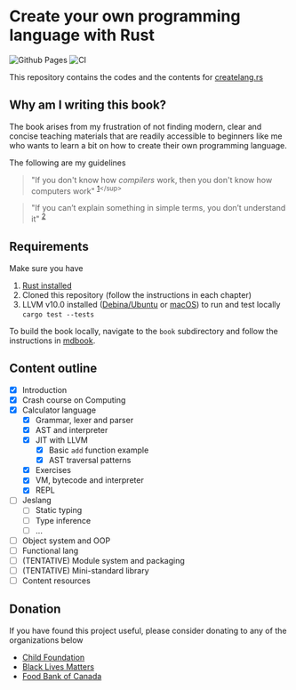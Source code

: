 # Create your own programming language with Rust

![Github Pages](https://github.com/ehsanmok/create-your-own-lang-with-rust/workflows/Github%20Pages/badge.svg?branch=master)
![CI](https://github.com/ehsanmok/create-your-own-lang-with-rust/workflows/CI/badge.svg?branch=master)

This repository contains the codes and the contents for [createlang.rs](https://createlang.rs)

## Why am I writing this book?

The book arises from my frustration of not finding modern, clear and concise teaching materials that are readily accessible to beginners like me who wants to learn a bit on how to create their own programming language.

The following are my guidelines

> "If you don't know how *compilers* work, then you don't know how computers work" <sup>[1](http://steve-yegge.blogspot.com/2007/06/rich-programmer-food.html?)</sup>


> "If you can’t explain something in simple terms, you don’t understand it" <sup>[2](https://skeptics.stackexchange.com/questions/8742/did-einstein-say-if-you-cant-explain-it-simply-you-dont-understand-it-well-en)</sup>

## Requirements

Make sure you have

1. [Rust installed](https://www.rust-lang.org/tools/install)
2. Cloned this repository (follow the instructions in each chapter)
3. LLVM v10.0 installed ([Debina/Ubuntu](https://apt.llvm.org/) or [macOS](https://formulae.brew.sh/formula/llvm)) to run and test locally `cargo test --tests`


To build the book locally, navigate to the `book` subdirectory and follow the instructions in [mdbook](https://github.com/rust-lang/mdBook).

## Content outline

- [x] Introduction
- [x] Crash course on Computing
- [x] Calculator language
  - [x] Grammar, lexer and parser
  - [x] AST and interpreter
  - [x] JIT with LLVM
    - [x] Basic `add` function example
    - [x] AST traversal patterns
  - [x] Exercises
  - [x] VM, bytecode and interpreter
  - [x] REPL
- [ ] Jeslang
  - [ ] Static typing
  - [ ] Type inference
  - [ ] ...
- [ ] Object system and OOP
- [ ] Functional lang
- [ ] (TENTATIVE) Module system and packaging
- [ ] (TENTATIVE) Mini-standard library
- [ ] Content resources

## Donation

If you have found this project useful, please consider donating to any of the organizations below

* [Child Foundation](https://www.childfoundation.org/page/donate)
* [Black Lives Matters](https://blacklivesmatter.com/)
* [Food Bank of Canada](https://www.foodbankscanada.ca/)

